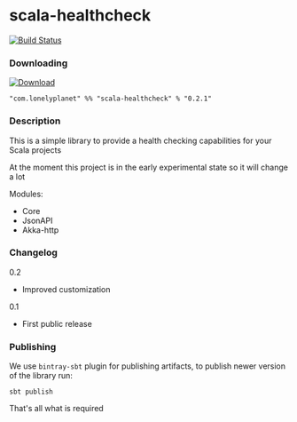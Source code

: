 # scala-healthcheck

[![Build Status](https://travis-ci.org/lonelyplanet/scala-healthcheck.svg?branch=master)](https://travis-ci.org/lonelyplanet/scala-healthcheck)

### Downloading

[ ![Download](https://api.bintray.com/packages/lonelyplanet/maven/scala-healthcheck/images/download.svg) ](https://bintray.com/lonelyplanet/maven/scala-healthcheck/_latestVersion)

    "com.lonelyplanet" %% "scala-healthcheck" % "0.2.1"

### Description

This is a simple library to provide a health checking capabilities for your Scala projects

At the moment this project is in the early experimental state so it will change a lot

Modules:
* Core
* JsonAPI
* Akka-http

### Changelog

0.2
- Improved customization  

0.1
- First public release

### Publishing

We use `bintray-sbt` plugin for publishing artifacts, to publish newer version of the library run:
```
sbt publish
```

That's all what is required

